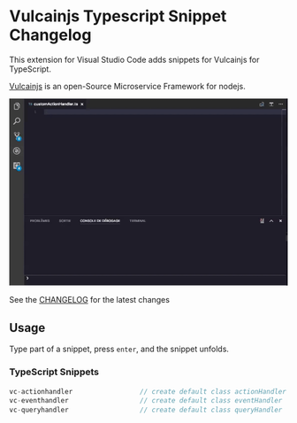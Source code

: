 # Vulcainjs Typescript Snippet Changelog

This extension for Visual Studio Code adds snippets for Vulcainjs for TypeScript.


[Vulcainjs](http://www.vulcainjs.org/) is an open-Source Microservice Framework for nodejs.

![Use Extension](images/use-extension.gif)

See the [CHANGELOG](CHANGELOG.md) for the latest changes

## Usage
Type part of a snippet, press `enter`, and the snippet unfolds.

### TypeScript Snippets
```typescript
vc-actionhandler                 // create default class actionHandler
vc-eventhandler                  // create default class eventHandler
vc-queryhandler                  // create default class queryHandler
```